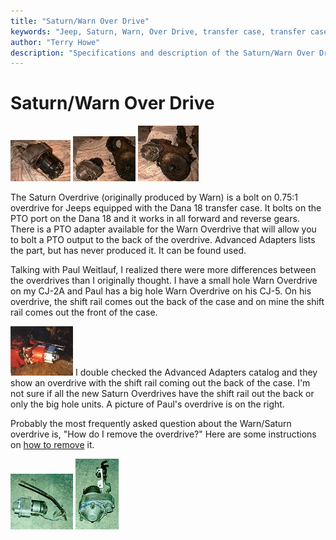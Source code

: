 ```yaml
---
title: "Saturn/Warn Over Drive"
keywords: "Jeep, Saturn, Warn, Over Drive, transfer case, transfer case, Advanced Adapters, Dana 18"
author: "Terry Howe"
description: "Specifications and description of the Saturn/Warn Over Drive for Jeeps with the Dana 18 transfer case."
---
```

# Saturn/Warn Over Drive

[![Warn Over Drive front](../../img/transmission/upgrades/WODf_.jpg)](../../img/transmission/upgrades/WODd18f.jpg) [![Warn Over Drive back](../../img/transmission/upgrades/WODb_.jpg)](../../img/transmission/upgrades/WODd18b.jpg) [![Warn Over Drive installed](../../img/transmission/upgrades/WODfit_.jpg)](../../img/transmission/upgrades/WODfit.jpg)

The Saturn Overdrive (originally produced by Warn) is a bolt on 0.75:1 overdrive for Jeeps equipped with the Dana 18 transfer case. It bolts on the PTO port on the Dana 18 and it works in all forward and reverse gears. There is a PTO adapter available for the Warn Overdrive that will allow you to bolt a PTO output to the back of the overdrive. Advanced Adapters lists the part, but has never produced it. It can be found used.

Talking with Paul Weitlauf, I realized there were more differences between the overdrives than I originally thought. I have a small hole Warn Overdrive on my CJ-2A and Paul has a big hole Warn Overdrive on his CJ-5. On his overdrive, the shift rail comes out the back of the case and on mine the shift rail comes out the front of the case.

[![Late Warn Overdrive](../../img/xfer/upgrades/latewarn_.jpg)](../../img/xfer/upgrades/latewarn.jpg) I double checked the Advanced Adapters catalog and they show an overdrive with the shift rail coming out the back of the case. I'm not sure if all the new Saturn Overdrives have the shift rail out the back or only the big hole units. A picture of Paul's overdrive is on the right.

Probably the most frequently asked question about the Warn/Saturn overdrive is, "How do I remove the overdrive?" Here are some instructions on [ how to remove](warnremove.md) it.

[![Warn Overdrive](../../img/xfer/wod01s_.jpg)](../../img/xfer/wod01s.jpg) [![Warn Overdrive](../../img/xfer/wod01b.jpg)](../../img/xfer/wod01b.jpg)